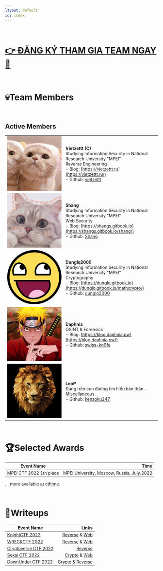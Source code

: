 ```yaml
---
layout: default
id: index
---
```

<br>

# [👉 ĐĂNG KÝ THAM GIA TEAM NGAY🌸](https://docs.google.com/forms/d/e/1FAIpQLSdmbZUnzji86oCUBqM1AN8V-u1Q1x9WuM03L9VjpcvfcR6UEg/viewform)

<br>

# 💀Team Members

<br>

## Active Members

| | |
| --------------------------------------------------------- | ------------------------------------------------------------|
| <img src="assets/profile/vietzettt.jpg" class="profile-image" alt="profile-image"/> | **Vietzettt** **(C)**<br /> Studying Information Security In National Research University "MPEI"<br /> Reverse Engineering <br />- Blog: [https://vietzettt.ru](https://vietzettt.ru/) <br />- Github: [vietzettt](https://github.com/vietzettt) |
| <img src="assets/profile/shang.jpg" class="profile-image" alt="profile-image"/> | **Shang**<br /> Studying Information Security In National Research University "MPEI" <br /> Web Security <br />- Blog: [https://shangs.gitbook.io](https://shangs.gitbook.io/shang/)<br />- Github: [Shang](https://github.com/shanglyuv)                                           |
| <img src="assets/profile/dunglq.jpg" class="profile-image" alt="profile-image"/> | **Dunglq2000**<br /> Studying Information Security In National Research University "MPEI" <br /> Cryptography <br />- Blog: [https://dunglq.gitbook.io](https://dunglq.gitbook.io/mathcrypto/)<br />- Github: [dunglq2000](https://github.com/dunglq2000) |
| <img src="assets/profile/daphnia.jpg" class="profile-image" alt="profile-image"/> | **Daphnia**  <br /> OSINT & Forensics  <br />- Blog: [https://blog.daphnia.pw](https://blog.daphnia.pw/) <br />- Github: [swiss-kn9fe](https://github.com/swiss-kn9fe) |
| <img src="assets/profile/leop.jfif" class="profile-image" alt="profile-image"/> | **LeoP**<br /> Đang trên con đường tìm hiểu bản thân... <br /> Miscellaneous <br />- Github: [kenzoku247](https://github.com/kenzoku247) |

<br>

<!-- ## Historical Active Members

| | |
| :----------------------------------------------------: | :---------------------------------------------------------- |

<br> -->

# 🏆Selected Awards

|                      Event Name                      |           Time            |
| ---------------------------------------------------- | ------------------------: |
| MPEI CTF 2022 1th place | MPEI University, Moscow, Russia, July.2022 |

<p class="right">... more available at <a href="https://ctftime.org/team/197319">ctftime</a>.</p>

<br>

# 📑Writeups

|                      Event Name                      |           Links            |
| ---------------------------------------------------- | ------------------------: |
| [KnightCTF 2023](https://ctftime.org/event/1792) | [Reverse](https://vietzettt.ru/2023-01-21-knightCTF_2023.html) & [Web](https://shangs.gitbook.io/shang/write-up-ctf/ctf-competitions/knight-ctf-2023-write-up-web) |
| [WRECKCTF 2022](https://ctftime.org/event/1775) | [Reverse](https://vietzettt.ru/2022-10-02-wreckctf_2022.html) & [Web](https://shangs.gitbook.io/shang/write-up-ctf/ctf-competitions/wreck-ctf-2022-write-up-web) |
| [Cryptoverse CTF 2022](https://ctftime.org/event/1735) | [Reverse](https://vietzettt.ru/2022-10-22-cryptoversectf_2022.html) |
| [Sekai CTF 2022](https://ctftime.org/event/1619) | [Crypto](https://dunglq.gitbook.io/mathcrypto/ctf-writeups/sekai-ctf-2022) & [Web](https://shangs.gitbook.io/shang/write-up-ctf/ctf-competitions/sekai-ctf-2022-write-up-web) |
| [DownUnder CTF 2022](https://ctftime.org/event/1625) | [Crypto](https://dunglq.gitbook.io/mathcrypto/ctf-writeups/downunder-ctf-2022) & [Reverse](https://vietzettt.ru/2022-09-23-down_under_ctf_2022.html) |
